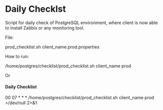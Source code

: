 # Daily Checklst

Script for daily check of PostgreSQL environment, where client is now able to install Zabbix or any monitoring tool.


File:

prod_checklist.sh
client_name.prod.properties


How to run:


/home/postgres/checklist/prod_checklist.sh client_name prod


Or


#### Daily Checklist
00  07 	*   *  	*   /home/postgres/checklist/prod_checklist.sh client_name prod >/dev/null 2>&1

